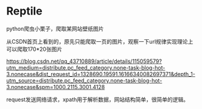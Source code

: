 # Reptile
python爬虫小栗子，爬取某网站壁纸图片

从CSDN首页上看到的，原先只能爬取一页的图片，观察一下url规律实现理论上可以爬取170*20张图片

https://blog.csdn.net/qq_43710889/article/details/115059579?utm_medium=distribute.pc_feed_category.none-task-blog-hot-3.nonecase&dist_request_id=1328690.19591.16166340082697371&depth_1-utm_source=distribute.pc_feed_category.none-task-blog-hot-3.nonecase&spm=1000.2115.3001.4128

request发送网络请求，xpath用于解析数据，网站结构简单，很简单的逻辑。
